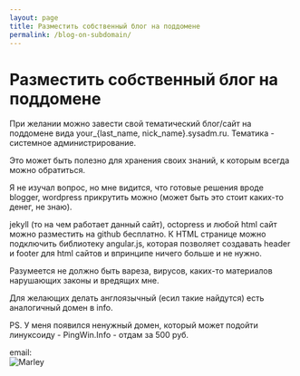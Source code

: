 ```yaml
---
layout: page
title: Разместить собственный блог на поддомене
permalink: /blog-on-subdomain/
---
```



# Разместить собственный блог на поддомене


При желании можно завести свой тематический блог/сайт на поддомене вида your_{last_name, nick_name}.sysadm.ru. Тематика - системное администрирование.

Это может быть полезно для хранения своих знаний, к которым всегда можно обратиться.

Я не изучал вопрос, но мне видится, что готовые решения вроде blogger, wordpress прикрутить можно (может быть это стоит каких-то денег, не знаю).

jekyll (то на чем работает данный сайт), octopress и любой html сайт можно разместить на github бесплатно.
К HTML странице можно подключить библиотеку angular.js, которая позволяет создавать header и footer для html сайтов и впринципе ничего больше и не нужно.

Разумеется не должно быть вареза, вирусов, каких-то материалов нарушающих законы и вредящих мне.


Для желающих делать англоязычный (есил такие найдутся) есть аналогичный домен в info.


PS. У меня появился ненужный домен, который может подойти линуксоиду - PingWin.Info - отдам за 500 руб.

email:  
![Marley](http://img.fotografii.org/a3333333mail.gif "Marley")

